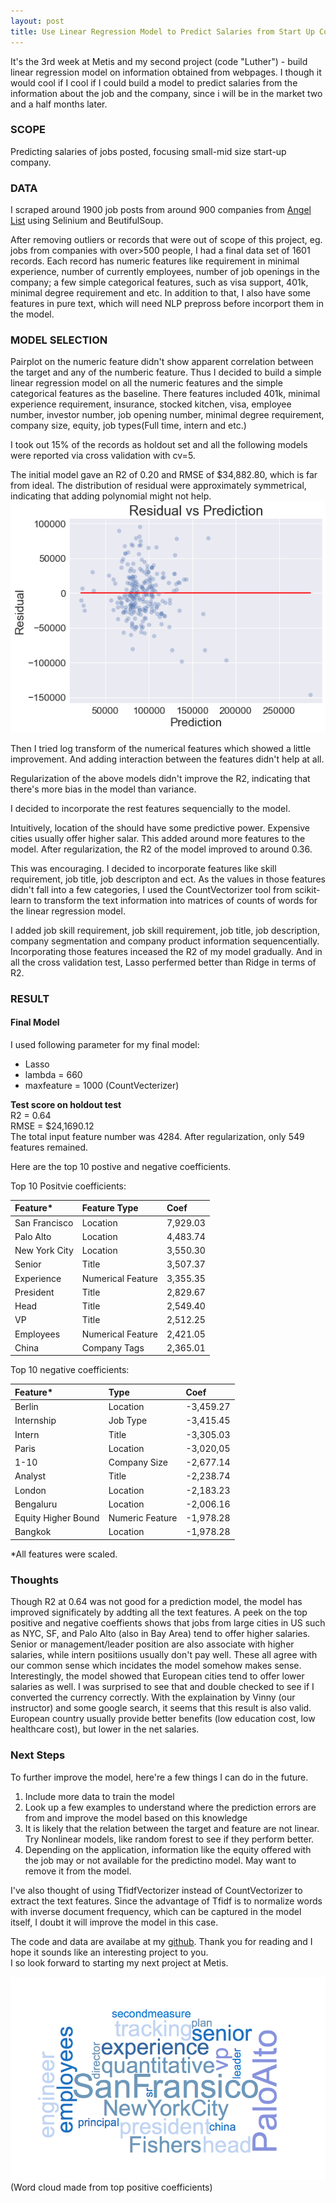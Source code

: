 ```yaml
---
layout: post
title: Use Linear Regression Model to Predict Salaries from Start Up Companies
---
```


It's the 3rd week at Metis and my second project (code "Luther") - build linear regression model on information obtained from webpages. I though it would cool if I cool if I could build a model to predict salaries from the information about the job and the company, since i will be in the market two and a half months later. 

### SCOPE
Predicting salaries of jobs posted, focusing small-mid size start-up company. 

### DATA
I scraped around 1900 job posts from around 900 companies from [Angel List](https://angel.co) using Selinium and BeutifulSoup. 

After removing outliers or records that were out of scope of this project, eg. jobs from companies with over>500 people, I had a final data set of 1601 records. Each record has numeric features like requirement in minimal experience, number of currently employees, number of job openings in the company; a few simple categorical features, such as visa support, 401k, minimal degree requirement and etc. In addition to that, I also have some features in pure text, which will need NLP prepross before incorport them in the model. 

### MODEL SELECTION
Pairplot on the numeric feature didn't show apparent correlation between the target and any of the numberic feature. Thus I decided to build a simple linear regression model on all the numeric features and the simple categorical features as the baseline. There features included 401k, minimal experience requirement, insurance, stocked kitchen, visa, employee number, investor number, job opening number, minimal degree requirement, company size, equity, job types(Full time, intern and etc.) 

I took out 15% of the records as holdout set and all the following models were reported via cross validation with cv=5. 


The initial model gave an R2 of 0.20 and RMSE of $34,882.80, which is far from ideal. The distribution of residual were approximately symmetrical, indicating that adding polynomial might not help.   
<img src = '../images/07212018/baseline_residual.png'>  

Then I tried log transform of the numerical features which showed a little improvement. And adding interaction between the features didn't help at all.

Regularization of the above models didn't improve the R2, indicating that there's more bias in the model than variance. 

I decided to incorporate the rest features sequencially to the model. 

Intuitively, location of the should have some predictive power. Expensive cities usually offer higher salar. This added around more features to the model. After regularization, the R2 of the model improved to around 0.36. 

This was encouraging. I decided to incorporate features like skill requirement, job title, job descripton and ect. As the values in those features didn't fall into a few categories, I used the CountVectorizer tool from scikit-learn to transform the text information into matrices of counts of words for the linear regression model. 

I added job skill requirement, job skill requirement, job title, job description, company segmentation and company product information sequencentially. Incorporating those features inceased the R2 of my model gradually. And in all the cross validation test, Lasso perfermed better than Ridge in terms of R2.

### RESULT
#### Final Model
I used following parameter for my final model:
- Lasso
- lambda = 660
- maxfeature = 1000 (CountVecterizer)  

**Test score on holdout test**  
R2 = 0.64  
RMSE = $24,1690.12  
The total input feature number was 4284. After regularization, only 549 features remained.

Here are the top 10 postive and negative coefficients. 

Top 10 Positvie coefficients:  

| Feature* | Feature Type | Coef |  
| :--- | :--- | :--- |  
| San Francisco | Location | 7,929.03 |  
| Palo Alto | Location | 4,483.74 |  
| New York City | Location | 3,550.30 |  
| Senior | Title | 3,507.37 |  
| Experience | Numerical Feature | 3,355.35 |  
| President | Title | 2,829.67 |  
| Head | Title | 2,549.40 |  
| VP | Title | 2,512.25 |  
| Employees | Numerical Feature | 2,421.05 |  
| China | Company Tags | 2,365.01 | 

Top 10 negative coefficients:  

| Feature* | Type | Coef |  
| :--- | :--- | :--- |  
| Berlin | Location | -3,459.27 |  
| Internship | Job Type | -3,415.45 |  
| Intern | Title | -3,305.03 |  
| Paris | Location | -3,020,05 |  
| 1-10| Company Size | -2,677.14 |  
| Analyst | Title | -2,238.74 |  
| London | Location | -2,183.23 |  
| Bengaluru | Location | -2,006.16 |  
| Equity Higher Bound | Numeric Feature | -1,978.28 |  
| Bangkok | Location | -1,978.28 |    

*All features were scaled. 

### Thoughts
Though R2 at 0.64 was not good for a prediction model, the model has improved significately by addting all the text features. 
A peek on the top positive and negative coeffients shows that jobs from large cities in US such as NYC, SF, and Palo Alto (also in Bay Area) tend to offer higher salaries. Senior or management/leader position are also associate with higher salaries, while intern positiions usually don't pay well. These all agree with our common sense which incidates the model somehow makes sense.   
Interestingly, the model showed that European cities tend to offer lower salaries as well. I was surprised to see that and double checked to see if I converted the currency correctly. With the explaination by Vinny (our instructor) and some google search, it seems that this result is also valid. European country usually provide better benefits (low education cost, low healthcare cost), but lower in the net salaries.

### Next Steps
To further improve the model, here're a few things I can do in the future.   
1. Include more data to train the model
2. Look up a few examples to understand where the prediction errors are from and improve the model based on this knowledge
3. It is likely that the relation between the target and feature are not linear. Try Nonlinear models, like random forest to see if they perform better.  
4. Depending on the application, information like the equity offered with the job may or  not available for the predictino model. May want to remove it from the model.

I've also thought of using TfidfVectorizer instead of CountVectorizer to extract the text features. Since the advantage of Tfidf is to normalize words with inverse document frequency, which can be captured in the model itself, I doubt it will improve the model in this case. 


The code and data are availabe at my [github](https://github.com/caiy7/Project_Luther). Thank you for reading and I hope it sounds like an interesting project to you.   
I so look forward to starting my next project at Metis. 

<img src ='../images/07212018/key_word.png'>
(Word cloud made from top positive coefficients)














